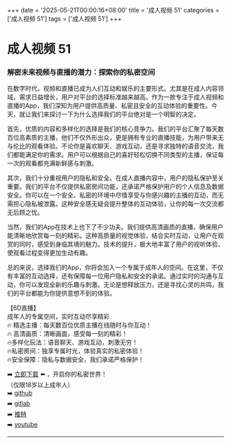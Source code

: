 +++
date = '2025-05-21T00:00:16+08:00'
title = '成人视频 51'
categories = ['成人视频 51']
tags = ['成人视频 51']
+++

# 成人视频 51

### 解密未来视频与直播的潜力：探索你的私密空间

在数字时代，视频和直播已成为人们互动和娱乐的主要形式。尤其是在成人内容领域，需求日益增长，用户对平台的选择标准越来越高。作为一款专注于成人视频和直播的App，我们深知为用户提供高质量、私密且安全的互动体验的重要性。今天，就让我们来探讨一下为什么选择我们的平台绝对是一个明智的决定。

首先，优质的内容和多样化的选择是我们的核心竞争力。我们的平台汇聚了每天数百位高素质的主播，他们不仅外形出众，更是拥有专业的直播技能，为用户带来无与伦比的观看体验。不论你是喜欢聊天、游戏互动，还是寻求独特的语音交流，我们都能满足你的需求。用户可以根据自己的喜好轻松切换不同类型的主播，保证每一次的观看都充满新鲜感与刺激。

其次，我们十分重视用户的隐私和安全。在成人直播内容中，用户的隐私保护至关重要。我们的平台不仅提供私密房间功能，还承诺严格保护用户的个人信息及数据安全。你可以在一个安全、私密的环境中尽情享受与你感兴趣的主播的互动，而无需担心隐私被泄露。这种安全感无疑会提升整体的互动体验，让你的每一次交流都无后顾之忧。

当然，我们的App在技术上也下了不少功夫。我们提供高清画质的直播，确保用户能清晰地欣赏每一刻的精彩。这种高质量的视觉体验，结合实时互动，让用户在观赏的同时，感受到身临其境的魅力。技术的提升，极大地丰富了用户的视听体验，使观看过程变得更加生动有趣。

总的来说，选择我们的App，你将会加入一个专属于成年人的空间。在这里，不仅有丰富的互动选择，还有保障每一位用户隐私和安全的承诺。通过实时的沟通与互动，你可以发现全新的乐趣与刺激。无论是想释放压力，还是寻找心灵的共鸣，我们的平台都能为你提供意想不到的体验。

【6D直播】  
成年人的专属空间，实时互动尽享精彩  
🔥 精选主播：每天数百位优质主播在线随时与你互动！  
🔥 高清画质：清晰画面，感受每一刻的精彩！  
🔥多样化玩法：语音聊天、游戏互动，刺激无穷！  
🔥私密房间：独享专属时光，体验真实的私密体验！  
🔥安全保障：隐私与数据安全，我们承诺严格保护！  

➡️ [立即下载](https://down123.s3.ap-east-1.amazonaws.com/index.html?channelCode=blog) ⬅️ ，开启你的私密世界！  
（仅限18岁以上成年人）  
➡️ [github](https://aldult-live.github.io/)  
➡️ [gitlab](https://seo-09598d.gitlab.io/)  
➡️ [推特](https://x.com/wegame33)  
➡️ [youtube](https://www.youtube.com/@6Dlive)  

---
